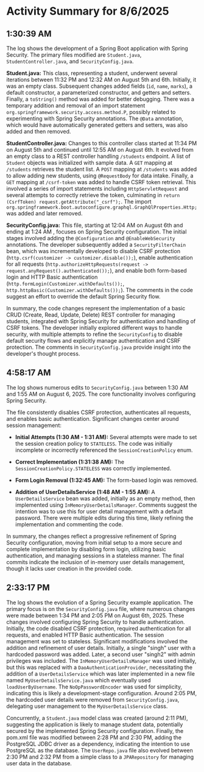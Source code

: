 # Activity Summary for 8/6/2025

## 1:30:39 AM
The log shows the development of a Spring Boot application with Spring Security.  The primary files modified are `Student.java`, `StudentController.java`, and `SecurityConfig.java`.

**Student.java:** This class, representing a student, underwent several iterations between 11:32 PM and 12:32 AM on August 5th and 6th. Initially, it was an empty class.  Subsequent changes added fields (`id`, `name`, `marks`), a default constructor, a parameterized constructor, and getters and setters. Finally, a `toString()` method was added for better debugging.  There was a temporary addition and removal of an import statement `org.springframework.security.access.method.P`, possibly related to experimenting with Spring Security annotations.  The `@Data` annotation, which would have automatically generated getters and setters, was also added and then removed.


**StudentController.java:**  Changes to this controller class started at 11:34 PM on August 5th and continued until 12:55 AM on August 6th.  It evolved from an empty class to a REST controller handling `/students` endpoint. A list of `Student` objects was initialized with sample data.  A `GET` mapping at `/students` retrieves the student list.   A `POST` mapping at `/students` was added to allow adding new students,  using `@RequestBody` for data intake.  Finally, a `GET` mapping at `/csrf-token` was added to handle CSRF token retrieval. This involved a series of import statements including `HttpServletRequest` and several attempts to correctly retrieve the token, culminating in `return (CsrfToken) request.getAttribute("_csrf");`. The import `org.springframework.boot.autoconfigure.graphql.GraphQlProperties.Http;` was added and later removed.


**SecurityConfig.java:** This file, starting at 12:04 AM on August 6th and ending at 1:24 AM , focuses on Spring Security configuration. The initial stages involved adding the `@Configuration` and `@EnableWebSecurity` annotations.  The developer subsequently added a `SecurityFilterChain` bean, which was incrementally developed to disable CSRF protection (`http.csrf(customizer -> customizer.disable());`), enable authentication for all requests (`http.authorizeHttpRequests(request -> request.anyRequest().authenticated());`), and enable both form-based login and HTTP Basic authentication (`http.formLogin(Customizer.withDefaults());`, `http.httpBasic(Customizer.withDefaults());`). The comments in the code suggest an effort to override the default Spring Security flow.


In summary, the code changes represent the implementation of a basic CRUD (Create, Read, Update, Delete) REST controller for managing students, integrated with Spring Security for authentication and handling of CSRF tokens.  The developer initially explored different ways to handle security, with multiple attempts to refine the `SecurityConfig` to disable default security flows and explicitly manage authentication and CSRF protection.  The comments in `SecurityConfig.java` provide insight into the developer's thought process.


## 4:58:17 AM
The log shows numerous edits to `SecurityConfig.java` between 1:30 AM and 1:55 AM on August 6, 2025.  The core functionality involves configuring Spring Security.

The file consistently disables CSRF protection, authenticates all requests, and enables basic authentication.  Significant changes center around session management:

* **Initial Attempts (1:30 AM - 1:31 AM):**  Several attempts were made to set the session creation policy to `STATELESS`.  The code was initially incomplete or incorrectly referenced the `SessionCreationPolicy` enum.

* **Correct Implementation (1:31:38 AM):** The `SessionCreationPolicy.STATELESS` was correctly implemented.

* **Form Login Removal (1:32:45 AM):** The form-based login was removed.

* **Addition of UserDetailsService (1:48 AM - 1:55 AM):**  A `UserDetailsService` bean was added, initially as an empty method, then implemented using `InMemoryUserDetailsManager`.  Comments suggest the intention was to use this for user detail management with a default password.  There were multiple edits during this time, likely refining the implementation and commenting the code.

In summary, the changes reflect a progressive refinement of Spring Security configuration, moving from initial setup to a more secure and complete implementation by disabling form login, utilizing basic authentication, and managing sessions in a stateless manner. The final commits indicate the inclusion of in-memory user details management, though it lacks user creation in the provided code.


## 2:33:17 PM
The log shows the evolution of a Spring Security example application.  The primary focus is on the `SecurityConfig.java` file, where numerous changes were made between 1:34 PM and 2:05 PM on August 6th, 2025. These changes involved configuring Spring Security to handle authentication. Initially, the code disabled CSRF protection, required authentication for all requests, and enabled HTTP Basic authentication.  The session management was set to stateless.  Significant modifications involved the addition and refinement of user details. Initially, a single "singh" user with a hardcoded password was added. Later, a second user "singh2" with admin privileges was included.  The `InMemoryUserDetailsManager` was used initially, but this was replaced with a `DaoAuthenticationProvider`, necessitating the addition of a `UserDetailsService` which was later implemented in a new file named `MyUserDetailsService.java` which eventually used `loadUserByUsername`.  The `NoOpPasswordEncoder` was used for simplicity, indicating this is likely a development-stage configuration. Around 2:05 PM, the hardcoded user details were removed from `SecurityConfig.java`, delegating user management to the `MyUserDetailsService` class.

Concurrently, a `Student.java` model class was created (around 2:11 PM), suggesting the application is likely to manage student data, potentially secured by the implemented Spring Security configuration. Finally, the pom.xml file was modified between 2:28 PM and 2:30 PM, adding the PostgreSQL JDBC driver as a dependency, indicating the intention to use PostgreSQL as the database.  The `UserRepo.java` file also evolved between 2:30 PM and 2:32 PM from a simple class to a `JPARepository` for managing user data in the database.
